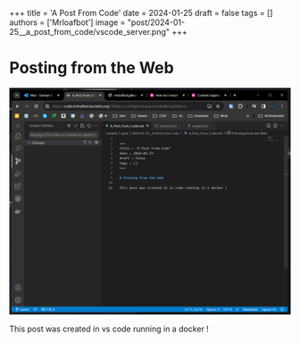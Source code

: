 
+++
title = 'A Post From Code'
date = 2024-01-25
draft = false
tags = []
authors = ['Mrloafbot']
image = "post/2024-01-25__a_post_from_code/vscode_server.png"
+++



# Posting from the Web

![](vscode_server.png)

This post was created in vs code running in a docker !